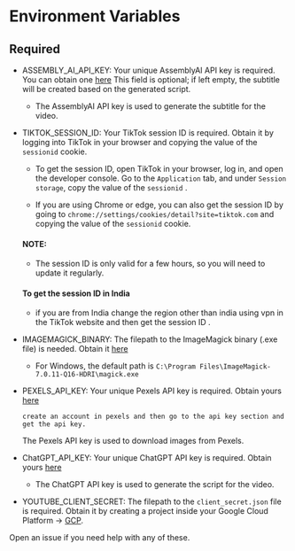 # Environment Variables

## Required
- ASSEMBLY_AI_API_KEY: Your unique AssemblyAI API key is required. You can obtain one [here](https://www.assemblyai.com/app/) This field is optional; if left empty, the subtitle will be created based on the generated script.
    - The AssemblyAI API key is used to generate the subtitle for the video.



- TIKTOK_SESSION_ID: Your TikTok session ID is required. Obtain it by logging into TikTok in your browser and copying the value of the `sessionid` cookie.

    - To get the session ID, open TikTok in your browser, log in, and open the developer console. Go to the `Application` tab, and under `Session storage`, copy the value of the `sessionid` .

    - If you are using Chrome or edge, you can also get the session ID by going to `chrome://settings/cookies/detail?site=tiktok.com` and copying the value of the `sessionid` cookie.

  #### NOTE: 
     - The session ID is only valid for a few hours, so you will need to update it regularly.
  #### To get the session ID in India
     - if you are from India change the region other than india using vpn  in the TikTok website and then get the session ID .


- IMAGEMAGICK_BINARY: The filepath to the ImageMagick binary (.exe file) is needed. Obtain it [here](https://imagemagick.org/script/download.php)

    - For Windows, the default path is
          `C:\Program Files\ImageMagick-7.0.11-Q16-HDRI\magick.exe`

- PEXELS_API_KEY: Your unique Pexels API key is required. Obtain yours [here](https://www.pexels.com/api/)

      create an account in pexels and then go to the api key section and get the api key.   
    The Pexels API key is used to download images from Pexels.

- ChatGPT_API_KEY: Your unique ChatGPT API key is required. Obtain yours [here](https://platform.openai.com/)
    - The ChatGPT API key is used to generate the script for the video.
 
- YOUTUBE_CLIENT_SECRET: The filepath to the `client_secret.json` file is required. Obtain it by creating a project inside your Google Cloud Platform -> [GCP](https://console.cloud.google.com/).
    
  

Open an issue if you need help with any of these.
